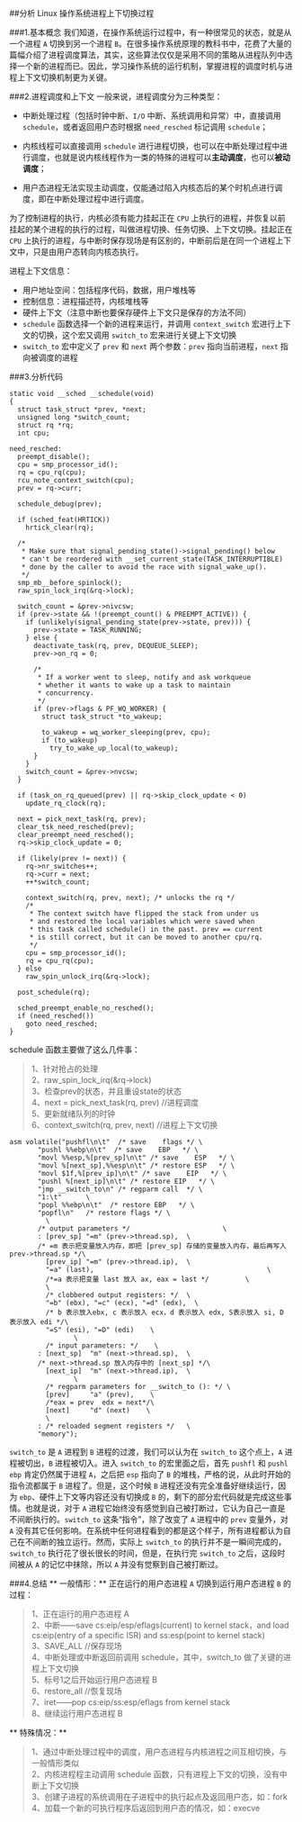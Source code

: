 ##分析 Linux 操作系统进程上下切换过程

###1.基本概念
我们知道，在操作系统运行过程中，有一种很常见的状态，就是从一个进程 `A` 切换到另一个进程 `B`。在很多操作系统原理的教科书中，花费了大量的篇幅介绍了进程调度算法，其实，这些算法仅仅是采用不同的策略从进程队列中选择一个新的进程而已。因此，学习操作系统的运行机制，掌握进程的调度时机与进程上下文切换机制更为关键。

###2.进程调度和上下文
一般来说，进程调度分为三种类型：
 - 中断处理过程（包括时钟中断、`I/O` 中断、系统调用和异常）中，直接调用`schedule`，或者返回用户态时根据 `need_resched` 标记调用 `schedule`；

 - 内核线程可以直接调用 `schedule` 进行进程切换，也可以在中断处理过程中进行调度，也就是说内核线程作为一类的特殊的进程可以**主动调度**，也可以**被动调度**；

 - 用户态进程无法实现主动调度，仅能通过陷入内核态后的某个时机点进行调度，即在中断处理过程中进行调度。

为了控制进程的执行，内核必须有能力挂起正在 `CPU` 上执行的进程，并恢复以前挂起的某个进程的执行的过程，叫做进程切换、任务切换、上下文切换。挂起正在 `CPU` 上执行的进程，与中断时保存现场是有区别的，中断前后是在同一个进程上下文中，只是由用户态转向内核态执行。

进程上下文信息：
 - 用户地址空间：包括程序代码，数据，用户堆栈等
 - 控制信息：进程描述符，内核堆栈等
 - 硬件上下文（注意中断也要保存硬件上下文只是保存的方法不同）
 - `schedule` 函数选择一个新的进程来运行，并调用 `context_switch` 宏进行上下文的切换，这个宏又调用 `switch_to` 宏来进行关键上下文切换
 - `switch_to` 宏中定义了 `prev` 和 `next` 两个参数：`prev` 指向当前进程，`next` 指向被调度的进程

###3.分析代码
```
static void __sched __schedule(void)
{
  struct task_struct *prev, *next;
  unsigned long *switch_count;
  struct rq *rq;
  int cpu;

need_resched:
  preempt_disable();
  cpu = smp_processor_id();
  rq = cpu_rq(cpu);
  rcu_note_context_switch(cpu);
  prev = rq->curr;

  schedule_debug(prev);

  if (sched_feat(HRTICK))
    hrtick_clear(rq);

  /*
   * Make sure that signal_pending_state()->signal_pending() below
   * can't be reordered with __set_current_state(TASK_INTERRUPTIBLE)
   * done by the caller to avoid the race with signal_wake_up().
   */
  smp_mb__before_spinlock();
  raw_spin_lock_irq(&rq->lock);

  switch_count = &prev->nivcsw;
  if (prev->state && !(preempt_count() & PREEMPT_ACTIVE)) {
    if (unlikely(signal_pending_state(prev->state, prev))) {
      prev->state = TASK_RUNNING;
    } else {
      deactivate_task(rq, prev, DEQUEUE_SLEEP);
      prev->on_rq = 0;

      /*
       * If a worker went to sleep, notify and ask workqueue
       * whether it wants to wake up a task to maintain
       * concurrency.
       */
      if (prev->flags & PF_WQ_WORKER) {
        struct task_struct *to_wakeup;

        to_wakeup = wq_worker_sleeping(prev, cpu);
        if (to_wakeup)
          try_to_wake_up_local(to_wakeup);
      }
    }
    switch_count = &prev->nvcsw;
  }

  if (task_on_rq_queued(prev) || rq->skip_clock_update < 0)
    update_rq_clock(rq);

  next = pick_next_task(rq, prev);
  clear_tsk_need_resched(prev);
  clear_preempt_need_resched();
  rq->skip_clock_update = 0;

  if (likely(prev != next)) {
    rq->nr_switches++;
    rq->curr = next;
    ++*switch_count;

    context_switch(rq, prev, next); /* unlocks the rq */
    /*
     * The context switch have flipped the stack from under us
     * and restored the local variables which were saved when
     * this task called schedule() in the past. prev == current
     * is still correct, but it can be moved to another cpu/rq.
     */
    cpu = smp_processor_id();
    rq = cpu_rq(cpu);
  } else
    raw_spin_unlock_irq(&rq->lock);

  post_schedule(rq);

  sched_preempt_enable_no_resched();
  if (need_resched())
    goto need_resched;
}
```

schedule 函数主要做了这么几件事：
>1、针对抢占的处理  
>2、raw_spin_lock_irq(&rq->lock)  
>3、检查prev的状态，并且重设state的状态  
>4、next = pick_next_task(rq, prev) //进程调度  
>5、更新就绪队列的时钟  
>6、context_switch(rq, prev, next) //进程上下文切换  

```
asm volatile("pushfl\n\t"  /* save    flags */ \
       "pushl %%ebp\n\t"  /* save    EBP   */ \
       "movl %%esp,%[prev_sp]\n\t" /* save    ESP   */ \
       "movl %[next_sp],%%esp\n\t" /* restore ESP   */ \
       "movl $1f,%[prev_ip]\n\t" /* save    EIP   */ \
       "pushl %[next_ip]\n\t" /* restore EIP   */ \
       "jmp __switch_to\n" /* regparm call  */ \
       "1:\t"      \
       "popl %%ebp\n\t"  /* restore EBP   */ \
       "popfl\n"   /* restore flags */ \
         \
       /* output parameters */                       \
       : [prev_sp] "=m" (prev->thread.sp),  \
       /* =m 表示把变量放入内存，即把 [prev_sp] 存储的变量放入内存，最后再写入prev->thread.sp */\
         [prev_ip] "=m" (prev->thread.ip),  \
         "=a" (last),                                           \
         /*=a 表示把变量 last 放入 ax, eax = last */         \
         \
         /* clobbered output registers: */  \
         "=b" (ebx), "=c" (ecx), "=d" (edx),  \
         /* b 表示放入ebx, c 表示放入 ecx，d 表示放入 edx, S表示放入 si, D 表示放入 edi */\
         "=S" (esi), "=D" (edi)    \
                \
         /* input parameters: */    \
       : [next_sp]  "m" (next->thread.sp),  \
       /* next->thread.sp 放入内存中的 [next_sp] */\
         [next_ip]  "m" (next->thread.ip),  \
                \
         /* regparm parameters for __switch_to (): */ \
         [prev]     "a" (prev),    \
         /*eax = prev  edx = next*/\
         [next]     "d" (next)    \
         \
       : /* reloaded segment registers */   \
       "memory");
```

`switch_to` 是 `A` 进程到 `B` 进程的过渡，我们可以认为在 `switch_to` 这个点上，`A` 进程被切出，`B` 进程被切入。进入 `switch_to` 的宏里面之后，首先 `pushfl` 和 `pushl` `ebp` 肯定仍然属于进程 `A`，之后把 `esp` 指向了 `B` 的堆栈，严格的说，从此时开始的指令流都属于 `B` 进程了。但是，这个时候 `B` 进程还没有完全准备好继续运行，因为 `ebp`、硬件上下文等内容还没有切换成 `B` 的，剩下的部分宏代码就是完成这些事情。也就是说，对于 `A` 进程它始终没有感觉到自己被打断过，它认为自己一直是不间断执行的。`switch_to` 这条“指令”，除了改变了 `A` 进程中的 `prev` 变量外，对 `A` 没有其它任何影响。在系统中任何进程看到的都是这个样子，所有进程都认为自己在不间断的独立运行。然而，实际上 `switch_to` 的执行并不是一瞬间完成的，`switch_to` 执行花了很长很长的时间，但是，在执行完 `switch_to` 之后，这段时间被从 `A` 的记忆中抹除，所以 `A` 并没有觉察到自己被打断过。

###4.总结
** 一般情形：**
正在运行的用户态进程 `A` 切换到运行用户态进程 `B` 的过程：
>1、正在运行的用户态进程 A  
>2、中断——save cs:eip/esp/eflags(current) to kernel stack，and load cs:eip(entry of a specific ISR) and ss:esp(point to kernel stack)  
>3、SAVE_ALL //保存现场  
>4、中断处理或中断返回前调用 schedule，其中，switch_to 做了关键的进程上下文切换  
>5、标号1之后开始运行用户态进程 B  
>6、restore_all //恢复现场  
>7、iret——pop cs:eip/ss:esp/eflags from kernel stack  
>8、继续运行用户态进程 B  

** 特殊情况：**
>1、通过中断处理过程中的调度，用户态进程与内核进程之间互相切换，与一般情形类似  
>2、内核进程程主动调用 schedule 函数，只有进程上下文的切换，没有中断上下文切换  
>3、创建子进程的系统调用在子进程中的执行起点及返回用户态，如：fork  
>4、加载一个新的可执行程序后返回到用户态的情况，如：execve  
